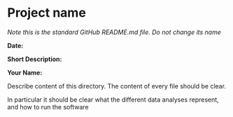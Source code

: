 # Project name

_Note this is the standard GitHub README.md file. Do not change its name_



**Date:**

**Short Description:**

**Your Name:**



Describe content of this directory. The content of every file should be clear.



In particular it should be clear what the different data analyses represent, and how to run the software
